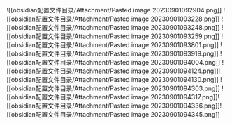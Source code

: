 ![[obsidian配置文件目录/Attachment/Pasted image 20230901092904.png]]
![[obsidian配置文件目录/Attachment/Pasted image 20230901093228.png]]
![[obsidian配置文件目录/Attachment/Pasted image 20230901093248.png]]
![[obsidian配置文件目录/Attachment/Pasted image 20230901093259.png]]
![[obsidian配置文件目录/Attachment/Pasted image 20230901093801.png]]
![[obsidian配置文件目录/Attachment/Pasted image 20230901093919.png]]
![[obsidian配置文件目录/Attachment/Pasted image 20230901094004.png]]
![[obsidian配置文件目录/Attachment/Pasted image 20230901094124.png]]![[obsidian配置文件目录/Attachment/Pasted image 20230901094130.png]]
![[obsidian配置文件目录/Attachment/Pasted image 20230901094303.png]]
![[obsidian配置文件目录/Attachment/Pasted image 20230901094317.png]]![[obsidian配置文件目录/Attachment/Pasted image 20230901094336.png]]![[obsidian配置文件目录/Attachment/Pasted image 20230901094345.png]]